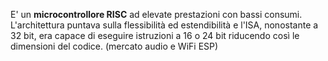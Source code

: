 E' un **microcontrollore RISC** ad elevate prestazioni con bassi consumi. L'architettura puntava sulla flessibilità ed estendibilità e l'ISA, nonostante a 32 bit, era capace di eseguire istruzioni a 16 o 24 bit riducendo così le dimensioni del codice. (mercato audio e WiFi ESP)